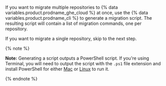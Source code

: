 If you want to migrate multiple repositories to {% data variables.product.prodname_ghe_cloud %} at once, use the {% data variables.product.prodname_cli %} to generate a migration script. The resulting script will contain a list of migration commands, one per repository.

If you want to migrate a single repository, skip to the next step.

{% note %}

**Note:** Generating a script outputs a PowerShell script. If you're using Terminal, you will need to output the script with the `.ps1` file extension and install PowerShell for either [Mac](https://docs.microsoft.com/en-us/powershell/scripting/install/installing-powershell-on-macos?view=powershell-7.2) or [Linux](https://docs.microsoft.com/en-us/powershell/scripting/install/installing-powershell-on-linux?view=powershell-7.2) to run it.

{% endnote %}